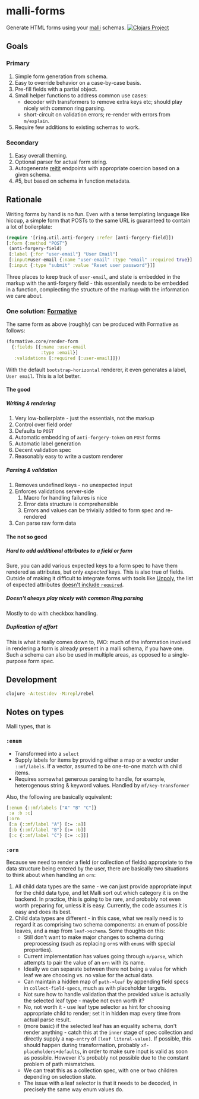# malli-forms
Generate HTML forms using your [malli](https://github.com/metosin/malli) schemas.
[![Clojars Project](https://clojars.org/org.clojars.hsartoris/malli-forms/latest-version.svg)](https://clojars.org/org.clojars.hsartoris/malli-forms)

## Goals
### Primary
1. Simple form generation from schema.
2. Easy to override behavior on a case-by-case basis.
3. Pre-fill fields with a partial object.
4. Small helper functions to address common use cases:
   - decoder with transformers to remove extra keys etc; should play nicely with common ring parsing.
   - short-circuit on validation errors; re-render with errors from `m/explain`.
5. Require few additions to existing schemas to work.

### Secondary
1. Easy overall theming.
2. Optional parser for actual form string.
3. Autogenerate [reitit](https://github.com/metosin/reitit) endpoints with appropriate coercion based on a given schema.
5. #5, but based on schema in function metadata.

## Rationale
Writing forms by hand is no fun. Even with a terse templating language
like hiccup, a simple form that POSTs to the same URL is guaranteed to
contain a lot of boilerplate:
```clojure
(require '[ring.util.anti-forgery :refer [anti-forgery-field]])
[:form {:method "POST"}
 (anti-forgery-field)
 [:label {:for "user-email"} "User Email"]
 [:input#user-email {:name "user-email" :type "email" :required true}]
 [:input {:type "submit" :value "Reset user password"}]]
```
Three places to keep track of `user-email`, and state is embedded in
the markup with the anti-forgery field - this essentially needs to be
embedded in a function, complecting the structure of the markup with the
information we care about.

### One solution: [Formative](https://github.com/jkk/formative)
The same form as above (roughly) can be produced with Formative as follows:
```clojure
(formative.core/render-form
  {:fields [{:name :user-email
             :type :email}]
   :validations [:required [:user-email]]})
```
With the default `bootstrap-horizontal` renderer, it even generates a
label, `User email`. This is a lot better.

#### The good
##### Writing & rendering
1. Very low-boilerplate - just the essentials, not the markup
2. Control over field order
3. Defaults to `POST`
4. Automatic embedding of `anti-forgery-token` on `POST` forms
5. Automatic label generation
6. Decent validation spec
7. Reasonably easy to write a custom renderer
##### Parsing & validation
1. Removes undefined keys - no unexpected input
2. Enforces validations server-side
   1. Macro for handling failures is nice
   2. Error data structure is comprehensible
   3. Errors and values can be trivially added to form spec and re-rendered
3. Can parse raw form data

#### The not so good
##### Hard to add additional attributes to a field or form
Sure, you can add various expected keys to a form spec to have them
rendered as attributes, but only *expected* keys. This is also true of
fields. Outside of making it difficult to integrate forms with tools
like [Unpoly](https://github.com/unpoly/unpoly), the list of expected
attributes
[doesn't include `required`](https://github.com/jkk/formative/issues/63).

##### Doesn't always play nicely with common Ring parsing
Mostly to do with checkbox handling.

##### Duplication of effort
This is what it really comes down to, IMO: much of the information
involved in rendering a form is already present in a malli schema, if
you have one. Such a schema can also be used in multiple areas, as
opposed to a single-purpose form spec. 

## Development
```bash
clojure -A:test:dev -M:repl/rebel
```

## Notes on types
Malli types, that is

### `:enum`
* Transformed into a `select`
* Supply labels for items by providing either a map or a vector under
	`::mf/labels`. If a vector, assumed to be one-to-one match with child items.
* Requires somewhat generous parsing to handle, for example, heterogenous
	string & keyword values. Handled by `mf/key-transformer`

Also, the following are basically equivalent:
```clojure
[:enum {::mf/labels ["A" "B" "C"]}
 :a :b :c]
[:orn
 [:a {::mf/label "A"} [:= :a]]
 [:b {::mf/label "B"} [:= :b]]
 [:c {::mf/label "C"} [:= :c]]]
```

### `:orn`
Because we need to render a field (or collection of fields) appropriate to the
data structure being entered by the user, there are basically two situations
to think about when handling an `orn`:
1. All child data types are the same - we can just provide appropriate input
	for the child data type, and let Malli sort out which category it is on the
	backend. In practice, this is going to be rare, and probably not even worth
	preparing for, unless it is easy. Currently, the code assumes it is easy and
	does its best.
2. Child data types are different - in this case, what we really need is to
	regard it as comprising two schema components: an enum of possible leaves,
	and a map from `leaf->schema`.
	Some thoughts on this:
	* Still don't want to make major changes to schema during preprocessing (such
		as replacing `orn`s with `enum`s with special properties).
	* Current implementation has values going through `m/parse`, which attempts
		to pair the value of an	`orn` with its name.
	* Ideally we can separate between there not being a value for which leaf
		we are choosing vs. no value for the actual data.
	* Can maintain a hidden map of `path->leaf` by appending field specs in
		`collect-field-specs`, much as with placeholder targets.
	* Not sure how to handle validation that the provided value is actually the
		selected leaf type - maybe not even worth it?
	* No, not worth it - use leaf type selector as hint for choosing appropriate
		child to render; set it in hidden map every time from actual parse result.
	* (more basic) if the selected leaf has an equality schema, don't render
		anything - catch this at the `inner` stage of spec collection and directly
		supply a `map-entry` of `[leaf literal-value]`. If possible, this should
		happen during transformation, probably `xf-placeholders+defaults`, in order
		to make sure input is valid as soon as possible. However it's probably not
		possible due to the constant problem of path mismatches.
	* We can treat this as a collection spec, with one or two children depending
		on selection state.
	* The issue with a leaf selector is that it needs to be decoded, in precisely
		the same way enum values do. 
